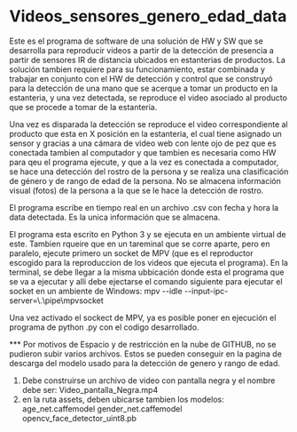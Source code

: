 # Videos_sensores_genero_edad_data

Este es el programa de software de una solución de HW y SW que se desarrolla para reproducir videos a partir de la detección de presencia a partir de sensores IR de distancia ubicados en estanterias de productos. La solución tambien requiere para su funcionamiento, estar combinada y trabajar en conjunto con el HW de detección y control que se construyó para la detección de una mano que se acerque a tomar un producto en la estanteria, y una vez detectada, se reproduce el video asociado al producto que se procede a tomar de la estanteria.

Una vez es disparada la detección se reproduce el video correspondiente al producto que esta en X posición en la estanteria, el cual tiene asignado un sensor y gracias a una cámara de video web con lente ojo de pez que es conectada tambien al computador y que tambien es necesaria como HW para qeu el programa ejecute, y que a la vez es conectada a computador, se hace una detección del rostro de la persona y se realiza una clasificación de género y de rango de edad de la persona.  No se almacena información visual (fotos) de la persona a la que se le hace la detección de rostro.

El programa escribe en tiempo real en un archivo .csv con fecha y hora la data detectada. Es la unica información que se almacena.

El programa esta escrito en Python 3 y  se ejecuta en un ambiente virtual de este. Tambien rqueire que en un tareminal que se corre aparte, pero en paralelo, ejecute primero un socket de MPV (que es el reproductor escogido para la reproduccion de los videos que ejecuta el programa). En la terminal, se debe llegar a la misma ubbicación donde esta el programa que se va a ejecutar y alli debe ejectarse el comando siguiente para ejecutar el socket en un ambiente de Windows: mpv --idle --input-ipc-server=\\.\pipe\mpvsocket

Una vez activado el sockect de MPV, ya es posible poner en ejecución el programa de python .py con el codigo desarrollado.

*** Por motivos de Espacio y de restricción en la nube de GITHUB, no se pudieron subir varios archivos. Estos se pueden conseguir en la pagina de descarga del modelo usado para la detección de genero y rango de edad.
1. Debe construirse un archivo de video con pantalla negra y el nombre debe ser: Video_pantalla_Negra.mp4
2. en la ruta assets, deben ubicarse tambien los modelos:
   age_net.caffemodel
   gender_net.caffemodel
   opencv_face_detector_uint8.pb
